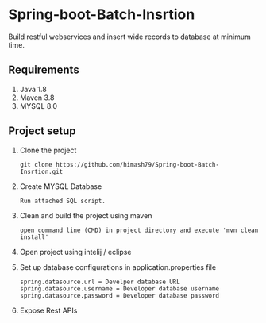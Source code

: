 # Spring-boot-Batch-Insrtion
Build restful webservices and insert wide records to database at minimum time.

## Requirements

01) Java 1.8
02) Maven 3.8
03) MYSQL 8.0 

## Project setup

01) Clone the project

		git clone https://github.com/himash79/Spring-boot-Batch-Insrtion.git

02) Create MYSQL Database

		Run attached SQL script.

03) Clean and build the project using maven

		open command line (CMD) in project directory and execute 'mvn clean install'
		
04) Open project using intelij / eclipse

05) Set up database configurations in application.properties file
		
		spring.datasource.url = Develper database URL
		spring.datasource.username = Developer database username
		spring.datasource.password = Developer database password
		
06) Expose Rest APIs
